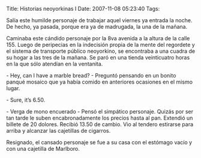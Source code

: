 Title: Historias neoyorkinas I
Date: 2007-11-08 05:23:40
Tags: 

<p>Salía este humilde personaje de trabajar aquel viernes ya entrada la noche. De hecho, ya pasada, porque era ya de madrugada, la una de la mañana.</p>

<p>Caminaba este cándido personaje por la 8va avenida a la altura de la calle 155. Luego de peripecias en la indecisión propia de la mente del regordete y el sistema de transporte público neoyorkino, se encontraba a una cuadra de su hogar a las tres de la mañana. Se paró en una tienda veinticuatro horas en la que sólo atendían en la ventanita.</p>

<p>- Hey, can I have a marble bread? - Preguntó pensando en un bonito panqué mosaico que ya había comido en anteriores ocasiones en el mismo lugar.</p>

<p>- Sure, it&#8217;s 6.50.</p>

<p>- Verga de mono encuerado - Pensó el simpático personaje. Quizás por ser tan tarde le suben encabronadamente los precios hasta al pan. Extendió un billete de 20 dolores. Recibió 13.50 de cambio. Vio al tendero estirarse para arriba y alcanzar las cajetillas de cigarros.</p>

<p>Resignado, el cansado personaje se fue a su casa con el estómago vacío y con una cajetilla de Marlboro.</p>
